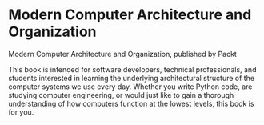 # Modern Computer Architecture and Organization
Modern Computer Architecture and Organization, published by Packt

This book is intended for software developers, technical professionals, and students interested in learning the underlying architectural structure of the computer systems we use every day. Whether you write Python code, are studying computer engineering, or would just like to gain a thorough understanding of how computers function at the lowest levels, this book is for you.